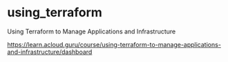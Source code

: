 # using_terraform

Using Terraform to Manage Applications and Infrastructure

https://learn.acloud.guru/course/using-terraform-to-manage-applications-and-infrastructure/dashboard
